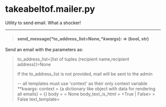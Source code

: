 # takeabeltof.mailer.py

Utility to send email. What a shocker!

---
> #### send_message(*to_address_list=None,**kwargs*): => (bool, str)

Send an email with the parameters as:
> to_address_list=[list of tuples (recipient name,recipient address)]=None
> 
> If the to_address_list is not provided, mail will be sent to the admin
> 
> -- all templates must use 'context' as their only context variable
> **kwargs:
>     context = {a dictionary like object with data for rendering all emails} = {}
>     body = <text for body of email> = None
>     body_text_is_html = <True | False> = False
>     text_template=<template to render as plain text message> = None
>     html_template=<template to render as html message> = None
>     subject=<subject text (will be rendered with the current context>)>= a default subject
>     subject_prefix=<some text to prepend to the subject: = ''
>     from_address=<from address> = app.config['MAIL_DEFAULT_ADDR']
>     from_sender=<name of sender> = app.config['MAIL_DEFAULT_SENDER']
>     reply_to_address=<replyto address> = from_address
>     reply_to_name=<name of reply to account> = from_sender
>     
> On completion returns a tuple of:
>     success [True or False]
>     message "some message"

---
> #### email_admin(subject=None,message=None): => (bool, str)

Shortcut method to send a quick email to the admin

---
> #### alert_admin(subject=None,message=None): => (bool, str)

An alias to email_admin() for reasons I don't recall...

---
[Return to docs](/docs/)